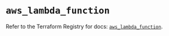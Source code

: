 # `aws_lambda_function`

Refer to the Terraform Registry for docs: [`aws_lambda_function`](https://registry.terraform.io/providers/hashicorp/aws/6.10.0/docs/resources/lambda_function).
